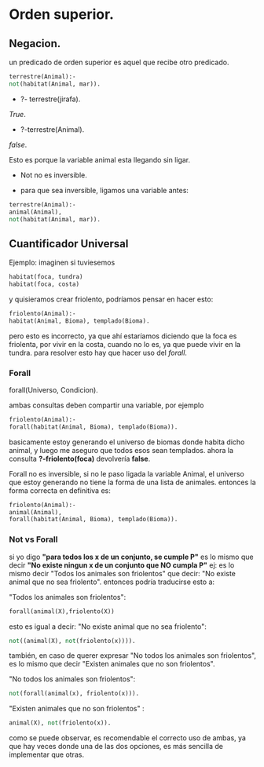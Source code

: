 # Orden superior.

## Negacion.

un predicado de orden superior es aquel que recibe otro predicado.


```pl
terrestre(Animal):-
not(habitat(Animal, mar)).
```
* ?- terrestre(jirafa).

*True*.

* ?-terrestre(Animal).

*false*.

Esto es porque la variable animal esta llegando sin ligar.

* Not no es inversible.

* para que sea inversible, ligamos una variable antes:
```pl
terrestre(Animal):-
animal(Animal),
not(habitat(Animal, mar)).
```
## Cuantificador Universal

Ejemplo: imaginen si tuviesemos
```pl
habitat(foca, tundra)
habitat(foca, costa)
```
y quisieramos crear friolento, podríamos pensar en hacer esto:
```pl
friolento(Animal):-
habitat(Animal, Bioma), templado(Bioma). 
```
pero esto es incorrecto, ya que ahí estaríamos diciendo que la foca es friolenta, por vivir en la costa, cuando no lo es, ya que puede vivir en la tundra. para resolver esto hay que hacer uso del *forall*.

### Forall
forall(Universo, Condicion).

ambas consultas deben compartir una variable, por ejemplo
```pl
friolento(Animal):-
forall(habitat(Animal, Bioma), templado(Bioma)).
```
basicamente estoy generando el universo de biomas donde habita 
dicho animal, y luego me aseguro que todos esos sean templados.
ahora la consulta **?-friolento(foca)** devolvería **false**.

Forall no es inversible, si no le paso ligada la variable Animal, el universo que estoy generando no tiene la forma de una lista de animales.
entonces la forma correcta en definitiva es: 

```pl
friolento(Animal):-
animal(Animal),
forall(habitat(Animal, Bioma), templado(Bioma)).
```

### Not vs Forall

si yo digo **"para todos los x de un conjunto, se cumple P"** es lo mismo que decir **"No existe ningun x  de un conjunto que NO cumpla P"**
ej: es lo mismo decir "Todos los animales son friolentos" 
que decir: "No existe animal que no sea friolento".
entonces podría traducirse esto a:

"Todos los animales son friolentos":
```pl
forall(animal(X),friolento(X))
```

esto es igual a decir:
"No existe animal que no sea friolento":
```pl
not((animal(X), not(friolento(x)))).
```

también, en caso de querer expresar "No todos los animales son friolentos", es lo mismo que decir "Existen animales que no son friolentos".

"No todos los animales son friolentos": 
```pl
not(forall(animal(x), friolento(x))).
```

"Existen animales que no son friolentos" : 

```pl
animal(X), not(friolento(x)).
```

como se puede observar, es recomendable el correcto uso de ambas, ya que hay veces donde una de las dos opciones, es más sencilla de implementar que otras.
